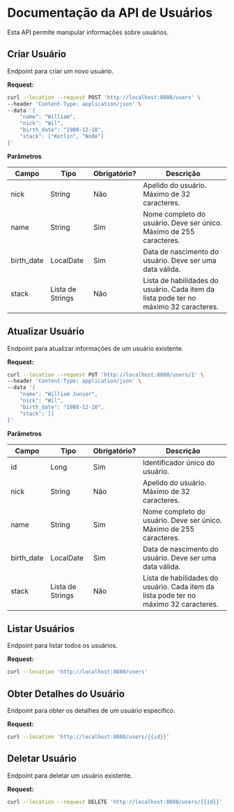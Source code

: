 # Documentação da API de Usuários

Esta API permite manipular informações sobre usuários.

## Criar Usuário

Endpoint para criar um novo usuário.

**Request:**

```bash
curl --location --request POST 'http://localhost:8080/users' \
--header 'Content-Type: application/json' \
--data '{
    "name": "William",
    "nick": "Wil",
    "birth_date": "1980-12-10",
    "stack": ["Kotlin", "Node"]
}'
```

**Parâmetros**

<table>
	<thead>
		<tr>
			<th>Campo</th>
			<th>Tipo</th>
			<th>Obrigatório?</th>
			<th>Descrição</th>
		</tr>
	</thead>
	<tbody>
		<tr>
			<td>nick</td>
			<td>String</td>
			<td>Não</td>
			<td>Apelido do usuário. Máximo de 32 caracteres.</td>
		</tr>
		<tr>
			<td>name</td>
			<td>String</td>
			<td>Sim</td>
			<td>Nome completo do usuário. Deve ser único. Máximo de 255 caracteres.</td>
		</tr>
		<tr>
			<td>birth_date</td>
			<td>LocalDate</td>
			<td>Sim</td>
			<td>Data de nascimento do usuário. Deve ser uma data válida.</td>
		</tr>
		<tr>
			<td>stack</td>
			<td>Lista de Strings</td>
			<td>Não</td><td>Lista de habilidades do usuário. Cada item da lista pode ter no máximo 32 caracteres.</td>
		</tr>
	</tbody>
</table>

## Atualizar Usuário

Endpoint para atualizar informações de um usuário existente.

**Request:**

```bash
curl --location --request PUT 'http://localhost:8080/users/1' \
--header 'Content-Type: application/json' \
--data '{
    "name": "William Junior",
    "nick": "Wil",
    "birth_date": "1980-12-10",
    "stack": []
}'
```

**Parâmetros**

<table>
	<thead>
		<tr>
			<th>Campo</th>
			<th>Tipo</th>
			<th>Obrigatório?</th>
			<th>Descrição</th>
		</tr>
	</thead>
	<tbody>
		<tr>
			<td>id</td>
			<td>Long</td>
			<td>Sim</td>
			<td>Identificador único do usuário.</td>
		</tr>
		<tr>
			<td>nick</td>
			<td>String</td>
			<td>Não</td>
			<td>Apelido do usuário. Máximo de 32 caracteres.</td>
		</tr>
		<tr>
			<td>name</td>
			<td>String</td>
			<td>Sim</td>
			<td>Nome completo do usuário. Deve ser único. Máximo de 255 caracteres.</td>
		</tr>
		<tr>
			<td>birth_date</td>
			<td>LocalDate</td>
			<td>Sim</td>
			<td>Data de nascimento do usuário. Deve ser uma data válida.</td>
		</tr>
		<tr>
			<td>stack</td>
			<td>Lista de Strings</td>
			<td>Não</td><td>Lista de habilidades do usuário. Cada item da lista pode ter no máximo 32 caracteres.</td>
		</tr>
	</tbody>
</table>

## Listar Usuários

Endpoint para listar todos os usuários.

**Request:**

```bash
curl --location 'http://localhost:8080/users'
```

## Obter Detalhes do Usuário

Endpoint para obter os detalhes de um usuário específico.

**Request:**

```bash
curl --location 'http://localhost:8080/users/{{id}}'
```

## Deletar Usuário

Endpoint para deletar um usuário existente.

**Request:**

```bash
curl --location --request DELETE 'http://localhost:8080/users/{{id}}'
```

